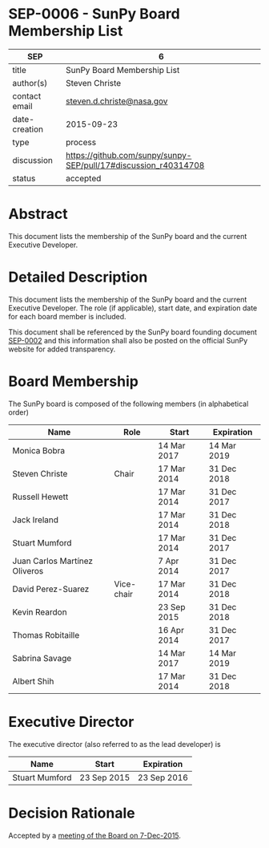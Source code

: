 # SEP-0006 - SunPy Board Membership List

| SEP           | 6 |
|---------------|---|
| title         | SunPy Board Membership List |
| author(s)     | Steven Christe |
| contact email | steven.d.christe@nasa.gov |
| date-creation | 2015-09-23 |
| type          | process |
| discussion    | https://github.com/sunpy/sunpy-SEP/pull/17#discussion_r40314708 |
| status        | accepted |

# Abstract
This document lists the membership of the SunPy board and the current Executive Developer.

# Detailed Description
This document lists the membership of the SunPy board and the current Executive Developer.
The role (if applicable), start date, and expiration date for each board member is included.

This document shall be referenced by the SunPy board
founding document [SEP-0002](https://github.com/sunpy/sunpy-SEP/blob/master/SEP-0002.md) and this information shall also be posted on the official SunPy website for added transparency.

# Board Membership
The SunPy board is composed of the following members (in alphabetical order)

| Name                          | Role              | Start       |  Expiration |
|-------------------------------|-------------------|-------------|-------------|
| Monica Bobra                  |                   | 14 Mar 2017 | 14 Mar 2019 |
| Steven Christe                | Chair             | 17 Mar 2014 | 31 Dec 2018 |
| Russell Hewett                |                   | 17 Mar 2014 | 31 Dec 2017 |
| Jack Ireland                  |                   | 17 Mar 2014 | 31 Dec 2018 |
| Stuart Mumford                |                   | 17 Mar 2014 | 31 Dec 2017 |
| Juan Carlos Martínez Oliveros |                   |  7 Apr 2014 | 31 Dec 2017 |
| David Perez-Suarez            | Vice-chair        | 17 Mar 2014 | 31 Dec 2018 |
| Kevin Reardon                 |                   | 23 Sep 2015 | 31 Dec 2018 |
| Thomas Robitaille             |                   | 16 Apr 2014 | 31 Dec 2017 |
| Sabrina Savage                |                   | 14 Mar 2017 | 14 Mar 2019 |
| Albert Shih                   |                   | 17 Mar 2014 | 31 Dec 2018 |

# Executive Director
The executive director (also referred to as the lead developer) is

| Name           | Start        | Expiration |
|----------------|--------------|------------|
| Stuart Mumford | 23 Sep 2015  | 23 Sep 2016|

# Decision Rationale
Accepted by a [meeting of the Board on 7-Dec-2015](https://github.com/sunpy/sunpy/wiki/Minutes-of-SunPy-Board-Meeting-12-07-15).
